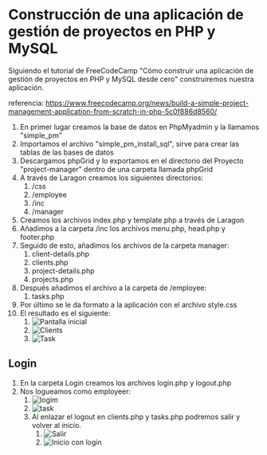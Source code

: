 # Construcción de una aplicación de gestión de proyectos en PHP y MySQL

Siguiendo el tutorial de FreeCodeCamp "Cómo construir una aplicación de gestión de proyectos en PHP y MySQL desde cero" construiremos nuestra aplicación.

referencia: https://www.freecodecamp.org/news/build-a-simple-project-management-application-from-scratch-in-php-5c0f886d8560/ 

1. En primer lugar creamos la base de datos en PhpMyadmin y la llamamos "simple_pm"
2. Importamos el archivo "simple_pm_install_sql", sirve para crear las tablas de las bases de datos
3. Descargamos phpGrid y lo exportamos en el directorio del Proyecto "project-manager" dentro de una carpeta llamada phpGrid
4. A través de Laragon creamos los siguientes directorios: 
   1. /css
   2. /employee
   3. /inc
   4. /manager
5. Creamos los archivos index.php y template.php a través de Laragon
6. Añadimos a la carpeta /inc  los archivos menu.php, head.php y footer.php
7. Seguido de esto, añadimos los archivos de la carpeta manager:
   1. client-details.php
   2. clients.php
   3. project-details.php
   4. projects.php
8. Después añadimos el archivo a la carpeta de /employee:
   1. tasks.php
9. Por último se le da formato a la aplicación con el archivo style.css
10. El resultado es el siguiente:
    1.  ![Pantalla inicial](https://i.ibb.co/wNVpkyn/Fire-Shot-Capture-007-My-Simple-Project-Management-php-Grid-project-manager-test.png)
    2.  ![Clients](https://i.ibb.co/k0PCH2Y/Fire-Shot-Capture-003-My-Custom-Project-Management-Application-project-manager-test.png)
    3.  ![Task](https://i.ibb.co/WsW9Bdr/Fire-Shot-Capture-004-My-Custom-Project-Management-Application-project-manager-test.png)
## Login

1. En la carpeta Login creamos los archivos login.php y logout.php
2. Nos logueamos como employeer:
   1. ![logim](https://i.ibb.co/sHjh4Vx/Fire-Shot-Capture-024-Formulario-de-login-project-manager-test.png)
   2. ![task](https://i.ibb.co/09f8wLj/Fire-Shot-Capture-026-My-Custom-Project-Management-Application-project-manager-test.png)
   3. Al enlazar el logout en clients.php y tasks.php podremos salir y volver al inicio.
      1. ![Salir](https://i.ibb.co/fkn3D4H/Fire-Shot-Capture-027-My-Custom-Project-Management-Application-project-manager-test.png)
      2. ![Inicio con login](https://i.ibb.co/pWNfbKZ/Fire-Shot-Capture-028-My-Simple-Project-Management-php-Grid-project-manager-test.png)
